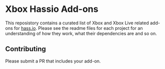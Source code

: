 # Xbox Hassio Add-ons

This reposistory contains a curated list of Xbox and Xbox Live related add-ons for [hass.io](https://hass.io). Please see the readme files for each project for an understanding of how they work, what their dependencies are and so on.

## Contributing

Please submit a PR that includes your add-on.